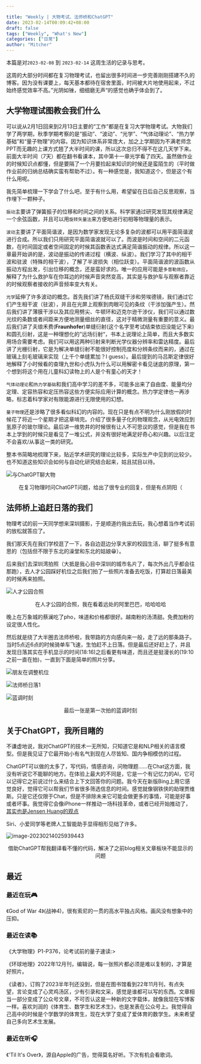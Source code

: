 ```yaml
---

title: "Weekly | 大物考试、法师桥和ChatGPT"
date: 2023-02-14T00:09:42+08:00
draft: false
tags: ["Weekly", "What's New"]
categories: ["日常"]
author: "Mitcher"
---
```


本篇是对`2023-02-08` 到 `2023-02-14` 这周生活的记录与思考。

这周的大部分时间都在复习物理考试，也留出很多时间进一步完善刚刚搭建不久的博客。因为没有课要上，每天基本都待在宿舍里面，时间被大片地使用起来，不过始终感觉效率不高。”光阴如锉，细细磨无声“的感觉也确乎体会到了。

## 大学物理试图教会我们什么

可以说从2月1日回来到2月13日主要的“工作”都是在复习大学物理考试。大物我们学了两学期，秋季学期考察的是“振动”、“波动”、“光学”、“气体动理论”、“热力学基础”和“量子物理”的内容。因为知识体系非常庞大，加之上学期因为不满老师念PPT而无趣的上课方式翘了大半时间的课，所以这次总归不得不在这几天学下来。前面大半时间（7天）都在翻书看课本，其中第十一章光学看了四天。虽然做作业的时候知识点都懂，但是要隔了一个月要捡起来知识的时候还是蛮陌生的（平时做作业前的归纳总结确实蛮有帮助不过）。有一种感觉是，我知道这个，但是这个有什么用呢。

我先简单梳理一下学会了什么吧，至于有什么用，希望留在日后自己反思观察，当作埋下一颗种子。

`振动`主要讲了弹簧振子的位移和时间之间的关系。科学家通过研究发现其规律满足一个余弦函数，并且可以用`旋转矢量法`来方便地进行初相等物理量的表示。

`波动`主要讲了平面简谐波，是因为数学家发现无论多复杂的波都可以用平面简谐波进行合成。所以我们只用研究平面简谐波就可以了。而波是时间和空间的二元函数，在时间固定或者空间固定的时候其函数表达式满足简谐振动的规律。所以这一章最开始讲的是，波动是振动的传递过程（横波、纵波）。我们学习了其中的相干波和驻波（特殊的相干波），了解了半波损失（相位跃变）。平面简谐波的波函数从振动方程出发，引出位移的概念，还是蛮好求的。唯一的应用可能是`多普勒效应`，解释了为什么救护车在你耳边的时候声音突然变高，其实是与救护车与观察者靠近的时候观察者接收的声音频率变大有关。

`光学`延伸了许多波动的概念。首先我们讲了杨氏双缝干涉和劳埃德镜，我们通过它们产生相干波（驻波），并且在光屏上观察到肉眼可见的条纹（干涉加强产生）。然后我们讲了薄膜干涉以及其应用劈尖、牛顿环和迈克尔逊干涉仪，我们可以通过数光纹的条数或者间距来方便地测量细丝的直径，这对于精微测量有重要的意义。最后我们讲了夫琅禾费(**Fraunhofer**)单缝衍射(这个名字至考试结束依旧没能记下来)和圆孔衍射，这是一种理想化的”远场衍射“，书本上说理论上简单，而且大多数实用场合需要考虑。我们可以用这两种衍射来判断光学仪器分辨率和雷达精度。最后讲了光栅衍射，它是为解决单缝衍射不能很好控制亮度和分辨条纹而来的，通过在玻璃上刻毛玻璃来实现（上千个单缝累加？I guess）。最后提到的马吕斯定律很好地解释了小时候看的查理九世和小虎队为什么可以用解密卡看见谜底的原理，第一个想到将这个用在儿童科幻读物上的人是个有童心的天才！

`气体动理论`和`热力学基础`和我们高中学习的差不多，可能多出来了自由度、能量均分定理、定容热容和定压热容这些方便实际应用计算的概念。热力学定律也一再涉略，标志着科学家对有限能源进行无限使用的幻想。

`量子物理`还是涉略了很多看似科幻的内容的。现在只是有点不明为什么刚放假的时候花了将近一个星期才把这章啃完。介绍了很多量子化的物理观念，从光电效应到氢原子的玻尔理论。最后讲一维势井的时候很有让人不可思议的感觉，但是我在书本上学到的时候只是看见了一堆公式，并没有很好地满足好奇心和兴趣。以后注定不会喜欢/从事这一类的研究。

整本书简略地梳理下来，贴近学术研究的理论比较多，实际生产中见到的比较少。也不知道这些知识会如何与自动化研究结合起来，姑且拭目以待。

![与ChatGPT聊大物](https://mitcher-1316637614.cos.ap-nanjing.myqcloud.com/test/6a7b1eb69572fe95740d318ded78b69.png)

<center>在复习物理时问ChatGPT问题，给出了很专业的回复，但是有点阴阳（</center>

## 法师桥上追赶日落的我们

物理考试的前一天同学想来深圳摄影，于是顺道约我出去玩，我心想着当作考试前的放松就答应了。

我们那天先在我们学校逛了一下，各自边逛边分享大家的校园生活，聊了挺多有意思的（包括但不限于东北的澡堂和东北的姑娘😁）。

后来我们去深圳湾拍照（大抵是我心目中深圳的城市名片了，每次外出几乎都会往那跑），去人才公园踩好机位之后我们拍了一些照片准备去吃饭，打算趁日落最美的时候再来拍照。

![人才公园合照](https://mitcher-1316637614.cos.ap-nanjing.myqcloud.com/test/c2b384394ee9950ef3b8acb647b49a6.jpg)

<center>在人才公园的合照，我在看着远处的阿里巴巴，哈哈哈哈</center>



晚上在万象城的蔡澜吃了pho，味道和价格都很好。越南粉的汤清甜。免费加粉的设定很人性化。

然后就是绕了大半圈去法师桥啦，我带路的方向感向来一般，走了远的那条路子。当时5点近6点的时候骑单车飞速，生怕赶不上日落。但是最后还好赶上了，并且发现日落其实在手机显示的时间(18:16)之后看更有味道，而且还是挺漫长的(19:10之前一直在拍)，一直到下面是简单的照片分享。

![朋友在调整机位](https://mitcher-1316637614.cos.ap-nanjing.myqcloud.com/test/96b564dda061dbce981788c6f987284.jpg)

![法师桥日落1](https://mitcher-1316637614.cos.ap-nanjing.myqcloud.com/test/78c40985becc3e705e505d4e1f2d3db.jpg)

![蓝调时刻](https://mitcher-1316637614.cos.ap-nanjing.myqcloud.com/test/3b81a4762b7b4f5e17196948b156bbb.jpg)

<center>最后一张是第一次拍的蓝调时刻</center>

## 关于ChatGPT，我所目睹的

不谦虚地说，我对ChatGPT的技术一无所知，只知道它是和NLP相关的语言模型。但是我见证了它最开始小有名气到现在人尽皆知、国内争相模仿的过程。

ChatGPT可以做的太多了，写代码，情感咨询，问物理题......在Chat这方面，我没有听说它不能聊的地方。在体验上最大的不同是，它是一个有记忆力的AI，它可以记得它之前说过什么来结合上下文回答你的问题。我今天在新版Bing上用它感觉良好，觉得它可以帮我们节省很多筛选信息的时间。感觉就像钢铁侠的助理贾维斯。只是它还仅限于Chat，但是不排除未来它可能会做更多的事情，可能是好事或者坏事。我觉得它会像iPhone一样推动一场科技革命，或者已经开始推动了，[其实也是Jensen Huang的观点](https://www.ithome.com/0/672/997.htm)

Siri、小爱同学等老牌人工智能助手显得相形见绌了许多。

![image-20230214025939443](https://mitcher-1316637614.cos.ap-nanjing.myqcloud.com/test/image-20230214025939443.png)

<center>借助ChatGPT帮我翻译看不懂的代码，解决了之前blog相关文章板块不能显示的问题</center>

## 最近

### 最近在玩🎮

《God of  War 4》(战神4)，很有索尼的一贯的高水平独占风格。画风没有想象中的压抑。

### 最近在读📚

《大学物理》P1-P376，论考试前的量子速读:>

《环球地理》2022年12月刊，编辑说，每一张照片都必须是难以复制的，才算是好照片。

《读者》，订购了2023半年刊还没到，但是在图书馆看到22年11月刊，有点失望，言论变成了心灵鸡汤区，少有引录和文采，感觉是谁都可以写的东西。文章相当一部分变成了公众号文章，不可否认这是一种新的文字载体，就像我现在写博客一样。喜欢刘润的《体育生、数学生和艺术生》，也是发表在公众号上。我觉得自己高中的时候是个学数学的体育生，现在大学了变成了爱体育的数学生。未来希望自己多向艺术生发展。

### 最近在听🎧

《'Til It's Over》，源自Apple的广告，觉得莫名好听。下次有机会看歌词。
